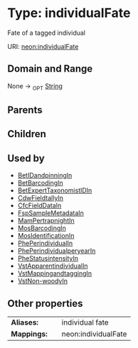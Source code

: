 
# Type: individualFate


Fate of a tagged individual

URI: [neon:individualFate](https://data.neonscience.org/individualFate)


## Domain and Range

None ->  <sub>OPT</sub> [String](types/String.md)

## Parents


## Children


## Used by

 * [BetIDandpinningIn](BetIDandpinningIn.md)
 * [BetBarcodingIn](BetBarcodingIn.md)
 * [BetExpertTaxonomistIDIn](BetExpertTaxonomistIDIn.md)
 * [CdwFieldtallyIn](CdwFieldtallyIn.md)
 * [CfcFieldDataIn](CfcFieldDataIn.md)
 * [FspSampleMetadataIn](FspSampleMetadataIn.md)
 * [MamPertrapnightIn](MamPertrapnightIn.md)
 * [MosBarcodingIn](MosBarcodingIn.md)
 * [MosIdentificationIn](MosIdentificationIn.md)
 * [PhePerindividualIn](PhePerindividualIn.md)
 * [PhePerindividualperyearIn](PhePerindividualperyearIn.md)
 * [PheStatusintensityIn](PheStatusintensityIn.md)
 * [VstApparentindividualIn](VstApparentindividualIn.md)
 * [VstMappingandtaggingIn](VstMappingandtaggingIn.md)
 * [VstNon-woodyIn](VstNon-woodyIn.md)

## Other properties

|  |  |  |
| --- | --- | --- |
| **Aliases:** | | individual fate |
| **Mappings:** | | neon:individualFate |

